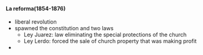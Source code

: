 #### La reforma(1854-1876)
 - liberal revolution
 - spawned the constitution and two laws
	 - Ley Juarez: law eliminating the special protections of the church
	 - Ley Lerdo: forced the sale of church property that was making profit
 -  
<!--stackedit_data:
eyJoaXN0b3J5IjpbLTIxMzM3NTQ4OTAsLTIwODg3NDY2MTJdfQ
==
-->